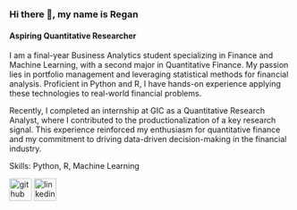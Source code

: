 ### Hi there 👋, my name is Regan
#### Aspiring Quantitative Researcher
I am a final-year Business Analytics student specializing in Finance and Machine Learning, with a second major in Quantitative Finance. My passion lies in portfolio management and leveraging statistical methods for financial analysis. Proficient in Python and R, I have hands-on experience applying these technologies to real-world financial problems.

Recently, I completed an internship at GIC as a Quantitative Research Analyst, where I contributed to the productionalization of a key research signal. This experience reinforced my enthusiasm for quantitative finance and my commitment to driving data-driven decision-making in the financial industry.

Skills: Python, R, Machine Learning



[<img src='https://cdn.jsdelivr.net/npm/simple-icons@3.0.1/icons/github.svg' alt='github' height='40'>](https://github.com/ReganKvioke)  [<img src='https://cdn.jsdelivr.net/npm/simple-icons@3.0.1/icons/linkedin.svg' alt='linkedin' height='40'>](https://www.linkedin.com/in/https://www.linkedin.com/in/regan-tung//)  



<!--
**ReganKvioke/ReganKvioke** is a ✨ _special_ ✨ repository because its `README.md` (this file) appears on your GitHub profile.

Here are some ideas to get you started:

- 🔭 I’m currently working on ...
- 🌱 I’m currently learning ...
- 👯 I’m looking to collaborate on ...
- 🤔 I’m looking for help with ...
- 💬 Ask me about ...
- 📫 How to reach me: ...
- 😄 Pronouns: ...
- ⚡ Fun fact: ...
-->
